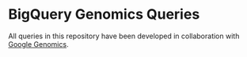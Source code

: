 # BigQuery Genomics Queries

All queries in this repository have been developed in collaboration with [Google Genomics](https://github.com/googlegenomics).

